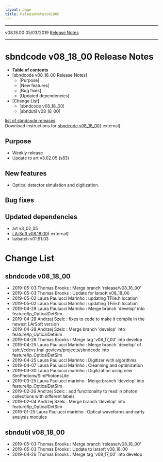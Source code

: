 ```yaml
---
layout: page
title: ReleaseNotes081800
---
```


  ----------- ------------ -- -- ------------------------------------------------------
  v08.18.00   05/03/2019         [Release Notes](ReleaseNotes081800.html)
  ----------- ------------ -- -- ------------------------------------------------------



sbndcode v08\_18\_00 Release Notes
======================================================================================

-   **Table of contents**
-   [sbndcode v08\_18\_00 Release
    Notes]
    -   [Purpose]
    -   [New features]
    -   [Bug fixes]
    -   [Updated dependencies]
-   [Change List]
    -   [sbndcode v08\_18\_00]
    -   [sbndutil v08\_18\_00]

[list of sbndcode
releases](List_of_SBND_code_releases.html)\
Download instructions for [sbndcode
v08\_18\_00](http://scisoft.fnal.gov/scisoft/bundles/sbnd/v08_18_00/sbndcode-v08_18_00.html){.external}



Purpose
----------------------------------

-   Weekly release
-   Update to art v3.02.05 (s83)



New features
--------------------------------------------

-   Optical detector simulation and digitization.



Bug fixes
--------------------------------------



Updated dependencies
------------------------------------------------------------

-   art v3\_02\_05
-   [LArSoft
    v08.18.00](https://cdcvs.fnal.gov/redmine/projects/larsoft/wiki/ReleaseNotes081800){.external}
-   larbatch v01.51.03



Change List
==========================================



sbndcode v08\_18\_00
----------------------------------------------------------

-   2019-05-03 Thomas Brooks : Merge branch \'release/v08\_18\_00\'
-   2019-05-03 Thomas Brooks : Update for larsoft v08\_18\_00
-   2019-05-02 Laura Paulucci Marinho : updating TFile.h location
-   2019-05-02 Laura Paulucci Marinho : updating TFile.h location
-   2019-04-29 Laura Paulucci Marinho : Merge branch \'develop\' into
    feature/lp\_OpticalDetSim
-   2019-04-28 Andrzej Szelc : fixes to code to make it compile in the
    newest LArSoft version
-   2019-04-28 Andrzej Szelc : Merge branch \'develop\' into
    feature/lp\_OpticalDetSim
-   2019-04-26 Thomas Brooks : Merge tag \'v08\_17\_00\' into develop
-   2019-04-25 Laura Paulucci Marinho : Merge branch \'develop\' of
    ssh://cdcvs.fnal.gov/cvs/projects/sbndcode into
    feature/lp\_OpticalDetSim
-   2019-04-25 Laura Paulucci Marinho : Digitizer with algorithms
-   2019-04-07 Laura Paulucci Marinho : Cleanning and optimization
-   2019-03-30 Laura Paulucci marinho : Digitization using new
    SimPhotons/SimPhotonsLite
-   2019-03-25 Laura Paulucci marinho : Merge branch \'develop\' into
    feature/lp\_OpticalDetSim
-   2019-02-26 Andrzej Szelc : add functionality to read in photon
    collections with different labels
-   2019-02-04 Andrzej Szelc : Merge branch \'develop\' into
    feature/lp\_OpticalDetSim
-   2019-01-25 Laura Paulucci marinho : Optical waveforms and early
    analysis modules



sbndutil v08\_18\_00
----------------------------------------------------------

-   2019-05-03 Thomas Brooks : Merge branch \'release/v08\_18\_00\'
-   2019-05-03 Thomas Brooks : Update to larsoft v08\_18\_00
-   2019-04-26 Thomas Brooks : Merge tag \'v08\_17\_00\' into develop
